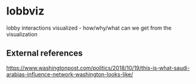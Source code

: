 # lobbviz
lobby interactions visualized - how/why/what can we get from the visualization

## External references
https://www.washingtonpost.com/politics/2018/10/19/this-is-what-saudi-arabias-influence-network-washington-looks-like/
